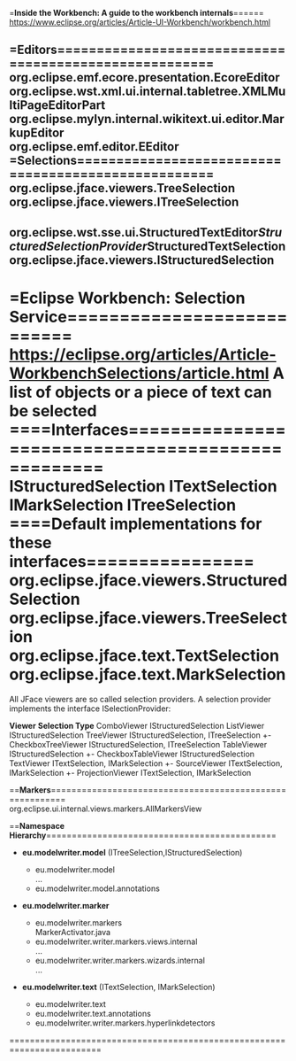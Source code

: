 =**Inside the Workbench: A guide to the workbench internals**======  
https://www.eclipse.org/articles/Article-UI-Workbench/workbench.html


=**Editors**=======================================================  
org.eclipse.emf.ecore.presentation.EcoreEditor  
org.eclipse.wst.xml.ui.internal.tabletree.XMLMultiPageEditorPart  
org.eclipse.mylyn.internal.wikitext.ui.editor.MarkupEditor  
org.eclipse.emf.editor.EEditor  
=**Selections**====================================================    
org.eclipse.jface.viewers.TreeSelection  
org.eclipse.jface.viewers.ITreeSelection  
--------------------------------------------  
org.eclipse.wst.sse.ui.StructuredTextEditor$StructuredSelectionProvider$StructuredTextSelection  
org.eclipse.jface.viewers.IStructuredSelection  
--------------------------------------------

=**Eclipse Workbench: Selection Service**===========================  
https://eclipse.org/articles/Article-WorkbenchSelections/article.html
A list of objects or a piece of text can be selected
====**Interfaces**==================================================  
IStructuredSelection
ITextSelection
IMarkSelection
ITreeSelection
====**Default implementations for these interfaces**================  
org.eclipse.jface.viewers.StructuredSelection
org.eclipse.jface.viewers.TreeSelection
org.eclipse.jface.text.TextSelection
org.eclipse.jface.text.MarkSelection
====================================================================  
All JFace viewers are so called selection providers. A selection provider implements the interface ISelectionProvider:

**Viewer**					**Selection Type**
ComboViewer					IStructuredSelection
ListViewer					IStructuredSelection
TreeViewer					IStructuredSelection, ITreeSelection
 +- CheckboxTreeViewer		IStructuredSelection, ITreeSelection
TableViewer					IStructuredSelection
 +- CheckboxTableViewer		IStructuredSelection
TextViewer					ITextSelection, IMarkSelection
 +- SourceViewer			ITextSelection, IMarkSelection
     +- ProjectionViewer	ITextSelection, IMarkSelection

==**Markers**=========================================================  
org.eclipse.ui.internal.views.markers.AllMarkersView


==**Namespace Hierarchy**=============================================  

+ **eu.modelwriter.model** (ITreeSelection,IStructuredSelection)  
	+ eu.modelwriter.model  
		...
	+ eu.modelwriter.model.annotations  


+ **eu.modelwriter.marker**  
	+ eu.modelwriter.markers  
		MarkerActivator.java  
	+ eu.modelwriter.writer.markers.views.internal  
		...
	+ eu.modelwriter.writer.markers.wizards.internal  
		...

+ **eu.modelwriter.text** (ITextSelection, IMarkSelection)  
	+ eu.modelwriter.text  
	+ eu.modelwriter.text.annotations   
	+ eu.modelwriter.writer.markers.hyperlinkdetectors  
	
	
========================================================================             
	